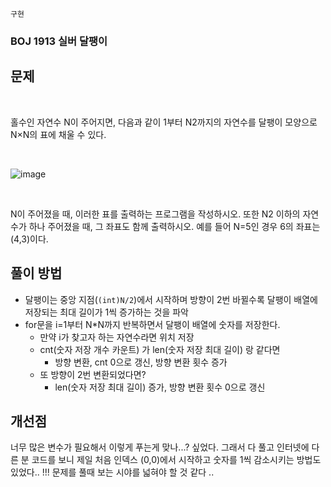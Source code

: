`구현`

<h3> BOJ 1913 실버 달팽이 </h3>

<h2> 문제 </h2>

<br>

홀수인 자연수 N이 주어지면, 다음과 같이 1부터 N2까지의 자연수를 달팽이 모양으로 N×N의 표에 채울 수 있다.

<br>

![image](https://user-images.githubusercontent.com/62701446/217984221-ae813da9-0b01-4797-ad66-7e7801f5a9a9.png)

<br>

N이 주어졌을 때, 이러한 표를 출력하는 프로그램을 작성하시오. 또한 N2 이하의 자연수가 하나 주어졌을 때, 그 좌표도 함께 출력하시오. 예를 들어 N=5인 경우 6의 좌표는 (4,3)이다.


<h2> 풀이 방법 </h2>

- 달팽이는 중앙 지점(`(int)N/2`)에서 시작하며 방향이 2번 바뀔수록 달팽이 배열에 저장되는 최대 길이가 1씩 증가하는 것을 파악
- for문을 i=1부터 N*N까지 반복하면서 달팽이 배열에 숫자를 저장한다.
  - 만약 i가 찾고자 하는 자연수라면 위치 저장
  - cnt(숫자 저장 개수 카운트) 가 len(숫자 저장 최대 길이) 랑 같다면
    - 방향 변환, cnt 0으로 갱신, 방향 변환 횟수 증가
  - 또 방향이 2번 변환되었다면?
    - len(숫자 저장 최대 길이) 증가, 방향 변환 횟수 0으로 갱신

<h2> 개선점 </h2>
너무 많은 변수가 필요해서 이렇게 푸는게 맞나...? 싶었다. 그래서 다 풀고 인터넷에 다른 분 코드를 보니 제일 처음 인덱스 (0,0)에서 시작하고 숫자를 1씩 감소시키는 방법도 있었다.. !!! 문제를 풀때 보는 시야를 넓혀야 할 것 같다 ..

<br>

